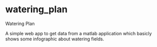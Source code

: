 # watering_plan
Watering Plan

A simple web app to get data from a matlab application which basicly shows some infographic about watering fields.
